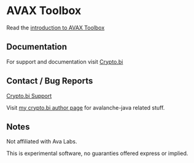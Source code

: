 # AVAX Toolbox

Read the [introduction to AVAX Toolbox](https://crypto.bi/avax-toolbox/)

## Documentation

For support and documentation visit [Crypto.bi](https://crypto.bi/forum/)


## Contact / Bug Reports

[Crypto.bi Support](https://crypto.bi/forum/forums/avax/)

Visit [my crypto.bi author page](https://crypto.bi/author/rektbuildr/) for avalanche-java related stuff.

## Notes

Not affiliated with Ava Labs.

This is experimental software, no guaranties offered express or implied.
